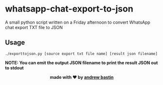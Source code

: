 # whatsapp-chat-export-to-json
A small python script written on a Friday afternoon to convert WhatsApp chat export TXT file to JSON

## Usage
```
./exporttojson.py [source export txt file name] [result json filename]
```



**NOTE: You can emit the output JSON filename to print the result JSON out to stdout**



<p align="center"><b>made with ❤️ by <a href="https://github.com/AndrewBastin">andrew bastin</a></b></p>